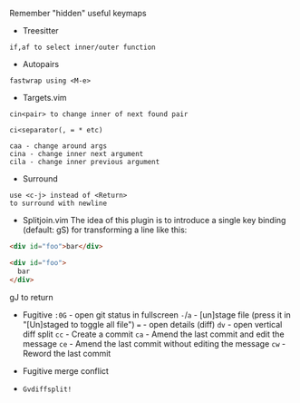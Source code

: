 Remember "hidden" useful keymaps

- Treesitter
```
if,af to select inner/outer function
```

- Autopairs
```
fastwrap using <M-e>
```

- Targets.vim
```
cin<pair> to change inner of next found pair

ci<separator(, = * etc)

caa - change around args
cina - change inner next argument
cila - change inner previous argument
```

- Surround
```
use <c-j> instead of <Return>
to surround with newline
```

- Splitjoin.vim
The idea of this plugin is to introduce a single key binding (default: gS) for transforming a line like this:
```html
<div id="foo">bar</div>
```

```html
<div id="foo">
  bar
</div>
```
gJ to return

- Fugitive
`:0G` - open git status in fullscreen
`-`/`a` - [un]stage file (press it in "[Un]staged to toggle all file")
`=` - open details (diff)
`dv` - open vertical diff split
`cc` - Create a commit
`ca` - Amend the last commit and edit the message
`ce` - Amend the last commit without editing the message
`cw` - Reword the last commit

- Fugitive merge conflict
- `Gvdiffsplit!`
